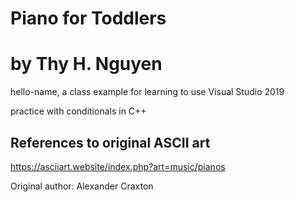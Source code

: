 # Piano for Toddlers 
# by Thy H. Nguyen

hello-name, a class example for learning to use Visual Studio 2019

practice with conditionals in C++

## References to original ASCII art
https://asciiart.website/index.php?art=music/pianos

Original author: Alexander Craxton
